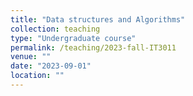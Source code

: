 ```yaml
---
title: "Data structures and Algorithms"
collection: teaching
type: "Undergraduate course"
permalink: /teaching/2023-fall-IT3011
venue: ""
date: "2023-09-01"
location: ""
---
```



